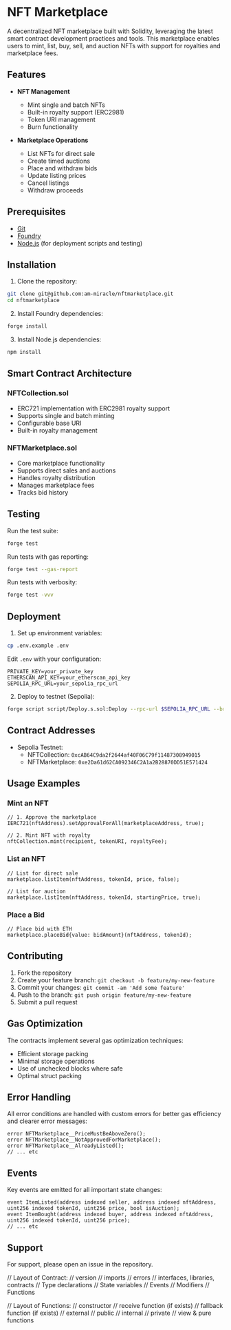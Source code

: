 # NFT Marketplace

A decentralized NFT marketplace built with Solidity, leveraging the latest smart contract development practices and tools. This marketplace enables users to mint, list, buy, sell, and auction NFTs with support for royalties and marketplace fees.

## Features

- **NFT Management**
  - Mint single and batch NFTs
  - Built-in royalty support (ERC2981)
  - Token URI management
  - Burn functionality

- **Marketplace Operations**
  - List NFTs for direct sale
  - Create timed auctions
  - Place and withdraw bids
  - Update listing prices
  - Cancel listings
  - Withdraw proceeds


## Prerequisites

- [Git](https://git-scm.com/book/en/v2/Getting-Started-Installing-Git)
- [Foundry](https://book.getfoundry.sh/getting-started/installation)
- [Node.js](https://nodejs.org/en/) (for deployment scripts and testing)

## Installation

1. Clone the repository:
```bash
git clone git@github.com:am-miracle/nftmarketplace.git
cd nftmarketplace
```

2. Install Foundry dependencies:
```bash
forge install
```

3. Install Node.js dependencies:
```bash
npm install
```

## Smart Contract Architecture

### NFTCollection.sol
- ERC721 implementation with ERC2981 royalty support
- Supports single and batch minting
- Configurable base URI
- Built-in royalty management

### NFTMarketplace.sol
- Core marketplace functionality
- Supports direct sales and auctions
- Handles royalty distribution
- Manages marketplace fees
- Tracks bid history

## Testing

Run the test suite:
```bash
forge test
```

Run tests with gas reporting:
```bash
forge test --gas-report
```

Run tests with verbosity:
```bash
forge test -vvv
```

## Deployment

1. Set up environment variables:
```bash
cp .env.example .env
```
Edit `.env` with your configuration:
```env
PRIVATE_KEY=your_private_key
ETHERSCAN_API_KEY=your_etherscan_api_key
SEPOLIA_RPC_URL=your_sepolia_rpc_url
```

2. Deploy to testnet (Sepolia):
```bash
forge script script/Deploy.s.sol:Deploy --rpc-url $SEPOLIA_RPC_URL --broadcast --verify -vvvv
```

## Contract Addresses

<!-- chmod +x scripts/deploy_and_verify.sh
./scripts/deploy_and_verify.sh -->


- Sepolia Testnet:
  - NFTCollection: `0xcAB64C9da2f2644af40F06C79f11487308949015`
  - NFTMarketplace: `0xe2Da61d62CA092346C2A1a2B28870DD51E571424`

## Usage Examples

### Mint an NFT
```solidity
// 1. Approve the marketplace
IERC721(nftAddress).setApprovalForAll(marketplaceAddress, true);

// 2. Mint NFT with royalty
nftCollection.mint(recipient, tokenURI, royaltyFee);
```

### List an NFT
```solidity
// List for direct sale
marketplace.listItem(nftAddress, tokenId, price, false);

// List for auction
marketplace.listItem(nftAddress, tokenId, startingPrice, true);
```

### Place a Bid
```solidity
// Place bid with ETH
marketplace.placeBid{value: bidAmount}(nftAddress, tokenId);
```

## Contributing

1. Fork the repository
2. Create your feature branch: `git checkout -b feature/my-new-feature`
3. Commit your changes: `git commit -am 'Add some feature'`
4. Push to the branch: `git push origin feature/my-new-feature`
5. Submit a pull request

## Gas Optimization

The contracts implement several gas optimization techniques:
- Efficient storage packing
- Minimal storage operations
- Use of unchecked blocks where safe
- Optimal struct packing

## Error Handling

All error conditions are handled with custom errors for better gas efficiency and clearer error messages:
```solidity
error NFTMarketplace__PriceMustBeAboveZero();
error NFTMarketplace__NotApprovedForMarketplace();
error NFTMarketplace__AlreadyListed();
// ... etc
```

## Events

Key events are emitted for all important state changes:
```solidity
event ItemListed(address indexed seller, address indexed nftAddress, uint256 indexed tokenId, uint256 price, bool isAuction);
event ItemBought(address indexed buyer, address indexed nftAddress, uint256 indexed tokenId, uint256 price);
// ... etc
```

## Support

For support, please open an issue in the repository.


// Layout of Contract:
// version
// imports
// errors
// interfaces, libraries, contracts
// Type declarations
// State variables
// Events
// Modifiers
// Functions

// Layout of Functions:
// constructor
// receive function (if exists)
// fallback function (if exists)
// external
// public
// internal
// private
// view & pure functions